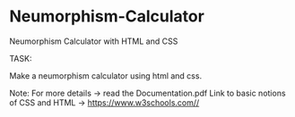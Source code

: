 # Neumorphism-Calculator
Neumorphism Calculator with HTML and CSS

TASK:


Make a neumorphism calculator using html and css.


Note:
For more details -> read the Documentation.pdf 
Link to basic notions of CSS and HTML -> https://www.w3schools.com//

